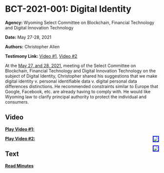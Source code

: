 # BCT-2021-001: Digital Identity

**Agency:** Wyoming Select Committee on Blockchain, Financial Technology and Digital Innovation Technology

**Date:** May 27-28, 2021

**Authors:** Christopher Allen

**Testimony Link:** [Video #1](https://www.youtube.com/watch?v=ayQ086BVDXE&t=2010s), [Video #2](https://www.youtube.com/watch?v=ayQ086BVDXE&t=2010s)

At the [May 27, and 28, 2021](https://wyoleg.gov/InterimCommittee/2021/S19-20210527MeetingMinutes.pdf), meeting of the Select Committee on Blockchain, Financial Technology and Digital Innovation Technology on the subject of Digital Identity, Christopher shared his suggestions that we make digital identity v. personal identifiable data v. digital personal data differences distinctions. He recommended constraints similar to Europe that Google, Facebook, etc. are already having to comply with. He would like Wyoming law to clarify principal authority to protect the individual and consumers.

## Video

<a href="https://www.youtube.com/watch?v=ayQ086BVDXE&t=2010s"><b>Play Video #1:</b></a>

<a href="https://www.youtube.com/watch?v=ayQ086BVDXE&t=2010s"><img src="https://img.youtube.com/vi/ayQ086BVDXE/hqdefault.jpg" style="float: right; border: 2px solid blue"></a>

<a href="https://www.youtube.com/watch?v=ayQ086BVDXE&t=4075s"><b>Play Video #2:</b></a>

<a href="https://www.youtube.com/watch?v=ayQ086BVDXE&t=4075s"><img src="https://img.youtube.com/vi/ayQ086BVDXE/hqdefault.jpg" style="float: right; border: 2px solid blue"></a>

## Text

<a href="https://wyoleg.gov/InterimCommittee/2021/S19-20210527MeetingMinutes.pdf"><b>Read Minutes</b></a>
